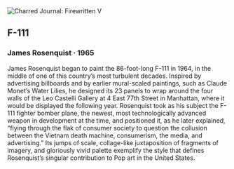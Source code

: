 <div class="artwork-of-the-day">
  <div class="container">
    <div class="img-wrapper">
      <img
        src="https://uploads7.wikiart.org/images/james-rosenquist/f-111-1965.jpg!Large.jpg"
        alt="Charred Journal: Firewritten V" />
    </div>
    <div class="artwork-detail">
      <div class="artwork-origin"> 
        <h2 class="artwork-name">F-111</h2>
        <h3 class="artist">
          James Rosenquist
                    ·  1965
        </h3>
      </div>
      <p class="description">
        <span class="artwork-description-text ng-binding" ng-bind-html="viewModel.ArtworkOfTheDay.Description | unsafe">James Rosenquist began to paint the 86-foot-long F-111 in 1964, in the middle of one of this country’s most turbulent decades. Inspired by advertising billboards and by earlier mural-scaled paintings, such as Claude Monet’s Water Lilies, he designed its 23 panels to wrap around the four walls of the Leo Castelli Gallery at 4 East 77th Street in Manhattan, where it would be displayed the following year. Rosenquist took as his subject the F-111 fighter bomber plane, the newest, most technologically advanced weapon in development at the time, and positioned it, as he later explained, “flying through the flak of consumer society to question the collusion between the Vietnam death machine, consumerism, the media, and advertising.” Its jumps of scale, collage-like juxtaposition of fragments of imagery, and gloriously vivid palette exemplify the style that defines Rosenquist’s singular contribution to Pop art in the United States.</span>
                        <div class="text-shadow-container" ng-show="showShadow" style=""></div>
      </p>
    </div>
  </div>

</div>
